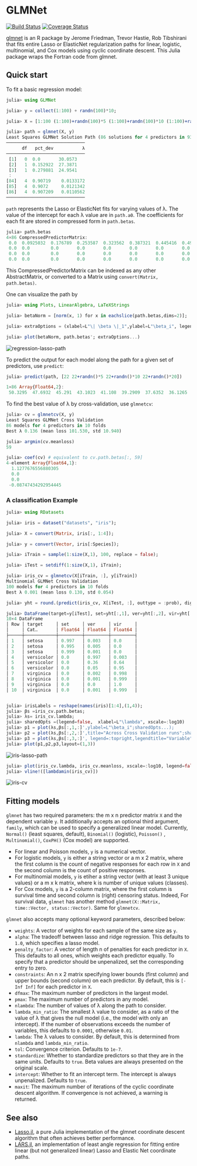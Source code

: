 <!--- to reproduce results exactly, see readmeExamples.jl --->
# GLMNet

[![Build Status](https://travis-ci.org/JuliaStats/GLMNet.jl.svg?branch=v0.0.4)](https://travis-ci.org/JuliaStats/GLMNet.jl)
[![Coverage Status](https://coveralls.io/repos/github/JuliaStats/GLMNet.jl/badge.svg)](https://coveralls.io/github/JuliaStats/GLMNet.jl)

[glmnet](http://www.jstatsoft.org/v33/i01/) is an R package by Jerome Friedman, Trevor Hastie, Rob Tibshirani that fits entire Lasso or ElasticNet regularization paths for linear, logistic, multinomial, and Cox models using cyclic coordinate descent. This Julia package wraps the Fortran code from glmnet.

## Quick start

To fit a basic regression model:

```julia
julia> using GLMNet

julia> y = collect(1:100) + randn(100)*10;

julia> X = [1:100 (1:100)+randn(100)*5 (1:100)+randn(100)*10 (1:100)+randn(100)*20];

julia> path = glmnet(X, y)
Least Squares GLMNet Solution Path (86 solutions for 4 predictors in 930 passes):
──────────────────────────────
      df   pct_dev           λ
──────────────────────────────
 [1]   0  0.0       30.0573
 [2]   1  0.152922  27.3871
 [3]   1  0.279881  24.9541
 : 
[84]   4  0.90719    0.0133172
[85]   4  0.9072     0.0121342
[86]   4  0.907209   0.0110562
──────────────────────────────
```

`path` represents the Lasso or ElasticNet fits for varying values of λ. The value of the intercept for each λ value are in `path.a0`. The coefficients for each fit are stored in compressed form in `path.betas`.

```julia
julia> path.betas
4×86 CompressedPredictorMatrix:
 0.0  0.0925032  0.176789  0.253587  0.323562  0.387321  0.445416  0.498349  0.546581  0.590527  0.63057  0.667055  0.700299  …   1.33905      1.34855     1.35822     1.36768     1.37563     1.3829      1.39005     1.39641     1.40204     1.40702     1.41195
 0.0  0.0        0.0       0.0       0.0       0.0       0.0       0.0       0.0       0.0       0.0      0.0       0.0          -0.165771    -0.17235    -0.178991   -0.185479   -0.190945   -0.195942   -0.200851   -0.20521    -0.209079   -0.212501   -0.215883
 0.0  0.0        0.0       0.0       0.0       0.0       0.0       0.0       0.0       0.0       0.0      0.0       0.0          -0.00968611  -0.0117121  -0.0135919  -0.0154413  -0.0169859  -0.0183965  -0.0197951  -0.0210362  -0.0221345  -0.0231023  -0.0240649
 0.0  0.0        0.0       0.0       0.0       0.0       0.0       0.0       0.0       0.0       0.0      0.0       0.0          -0.110093    -0.110505   -0.111078   -0.11163    -0.112102   -0.112533   -0.112951   -0.113324   -0.113656   -0.113953   -0.11424
```

This CompressedPredictorMatrix can be indexed as any other AbstractMatrix, or converted to a Matrix using `convert(Matrix, path.betas)`.

One can visualize the path by

``` julia
julia> using Plots, LinearAlgebra, LaTeXStrings

julia> betaNorm = [norm(x, 1) for x in eachslice(path.betas,dims=2)];

julia> extraOptions = (xlabel=L"\| \beta \|_1",ylabel=L"\beta_i", legend=:topleft,legendtitle="Variable", labels=[1 2 3 4]);

julia> plot(betaNorm, path.betas'; extraOptions...)
```
![regression-lasso-path](regressionLassoPath.svg)


To predict the output for each model along the path for a given set of predictors, use `predict`:

```julia
julia> predict(path, [22 22+randn()*5 22+randn()*10 22+randn()*20])

1×86 Array{Float64,2}:
 50.3295  47.6932  45.291  43.1023  41.108  39.2909  37.6352  36.1265  34.7519  33.4995  32.3583  31.3184  30.371  29.5077  28.7211  28.0044  …  21.3966  21.3129  21.2472  21.1746  21.1191  21.0655  21.0127  20.9687  20.9284  20.8885  20.8531  20.8218  20.7942  20.7667
```

To find the best value of λ by cross-validation, use `glmnetcv`:

```julia
julia> cv = glmnetcv(X, y) 
Least Squares GLMNet Cross Validation
86 models for 4 predictors in 10 folds
Best λ 0.136 (mean loss 101.530, std 10.940)

julia> argmin(cv.meanloss)
59

julia> coef(cv) # equivalent to cv.path.betas[:, 59]
4-element Array{Float64,1}:
  1.1277676556880305
  0.0
  0.0
 -0.08747434292954445
```

### A classification Example

```julia
julia> using RDatasets

julia> iris = dataset("datasets", "iris");

julia> X = convert(Matrix, iris[:, 1:4]);

julia> y = convert(Vector, iris[:Species]);

julia> iTrain = sample(1:size(X,1), 100, replace = false);

julia> iTest = setdiff(1:size(X,1), iTrain);

julia> iris_cv = glmnetcv(X[iTrain, :], y[iTrain])
Multinomial GLMNet Cross Validation
100 models for 4 predictors in 10 folds
Best λ 0.001 (mean loss 0.130, std 0.054)

julia> yht = round.(predict(iris_cv, X[iTest, :], outtype = :prob), digits=3);

julia> DataFrame(target=y[iTest], set=yht[:,1], ver=yht[:,2], vir=yht[:,3])[5:5:50,:]
10×4 DataFrame
│ Row │ target     │ set     │ ver     │ vir     │
│     │ Cat…       │ Float64 │ Float64 │ Float64 │
├─────┼────────────┼─────────┼─────────┼─────────┤
│ 1   │ setosa     │ 0.997   │ 0.003   │ 0.0     │
│ 2   │ setosa     │ 0.995   │ 0.005   │ 0.0     │
│ 3   │ setosa     │ 0.999   │ 0.001   │ 0.0     │
│ 4   │ versicolor │ 0.0     │ 0.997   │ 0.003   │
│ 5   │ versicolor │ 0.0     │ 0.36    │ 0.64    │
│ 6   │ versicolor │ 0.0     │ 0.05    │ 0.95    │
│ 7   │ virginica  │ 0.0     │ 0.002   │ 0.998   │
│ 8   │ virginica  │ 0.0     │ 0.001   │ 0.999   │
│ 9   │ virginica  │ 0.0     │ 0.0     │ 1.0     │
│ 10  │ virginica  │ 0.0     │ 0.001   │ 0.999   │


julia> irisLabels = reshape(names(iris)[1:4],(1,4));
julia> βs =iris_cv.path.betas;
julia> λs= iris_cv.lambda;
julia> sharedOpts =(legend=false,  xlabel=L"\lambda", xscale=:log10) 
julia> p1 = plot(λs,βs[:,1,:]',ylabel=L"\beta_i";sharedOpts...);
julia> p2 = plot(λs,βs[:,2,:]',title="Across Cross Validation runs";sharedOpts...);
julia> p3 = plot(λs,βs[:,3,:]', legend=:topright,legendtitle="Variable", labels=irisLabels,xlabel=L"\lambda",xscale=:log10);
julia> plot(p1,p2,p3,layout=(1,3))
```
![iris-lasso-path](iris_path.svg) 

```julia
julia> plot(iris_cv.lambda, iris_cv.meanloss, xscale=:log10, legend=false, yerror=iris_cv.stdloss,xlabel=L"\lambda",ylabel="loss")
julia> vline!([lambdamin(iris_cv)])
```
![iris-cv](lambda_plot.svg)

## Fitting models

`glmnet` has two required parameters: the m x n predictor matrix `X` and the dependent variable `y`. It additionally accepts an optional third argument, `family`, which can be used to specify a generalized linear model. Currently, `Normal()` (least squares, default), `Binomial()` (logistic), `Poisson()` , `Multinomial()`, `CoxPH()` (Cox model) are supported. 

- For linear and Poisson models, `y` is a numerical vector.
- For logistic models, `y` is either a string vector or a m x 2 matrix, where the first column is the count of negative responses for each row in `X` and the second column is the count of positive responses. 
- For multinomial models, `y` is etiher a string vector (with at least 3 unique values) or a m x k matrix, where k is number of unique values (classes).
- For Cox models, `y` is a 2-column matrix, where the first column is survival time and second column is (right) censoring status. Indeed, For survival data, `glmnet` has another method `glmnet(X::Matrix, time::Vector, status::Vector)`. Same for `glmnetcv`.


`glmnet` also accepts many optional keyword parameters, described below:

 - `weights`: A vector of weights for each sample of the same size as `y`.
 - `alpha`: The tradeoff between lasso and ridge regression. This defaults to `1.0`, which specifies a lasso model.
 - `penalty_factor`: A vector of length n of penalties for each predictor in `X`. This defaults to all ones, which weights each predictor equally. To specify that a predictor should be unpenalized, set the corresponding entry to zero.
 - `constraints`: An n x 2 matrix specifying lower bounds (first column) and upper bounds (second column) on each predictor. By default, this is `[-Inf Inf]` for each predictor in `X`.
 - `dfmax`: The maximum number of predictors in the largest model.
 - `pmax`: The maximum number of predictors in any model.
 - `nlambda`: The number of values of λ along the path to consider.
 - `lambda_min_ratio`: The smallest λ value to consider, as a ratio of the value of λ that gives the null model (i.e., the model with only an intercept). If the number of observations exceeds the number of variables, this defaults to `0.0001`, otherwise `0.01`.
 - `lambda`: The λ values to consider. By default, this is determined from `nlambda` and `lambda_min_ratio`.
 - `tol`: Convergence criterion. Defaults to `1e-7`.
 - `standardize`: Whether to standardize predictors so that they are in the same units. Defaults to `true`. Beta values are always presented on the original scale.
 - `intercept`: Whether to fit an intercept term. The intercept is always unpenalized. Defaults to `true`.
 - `maxit`: The maximum number of iterations of the cyclic coordinate descent algorithm. If convergence is not achieved, a warning is returned.


## See also

 - [Lasso.jl](https://github.com/simonster/Lasso.jl), a pure Julia implementation of the glmnet coordinate descent algorithm that often achieves better performance.
 - [LARS.jl](https://github.com/simonster/LARS.jl), an implementation
   of least angle regression for fitting entire linear (but not
   generalized linear) Lasso and Elastic Net coordinate paths.
